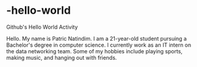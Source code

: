 # -hello-world
Github's Hello World Activity

Hello. My name is Patric Natindim. 
I am a 21-year-old student pursuing a Bachelor's degree in computer science.
I currently work as an IT intern on the data networking team.
Some of my hobbies include playing sports, making music, and hanging out with friends.
